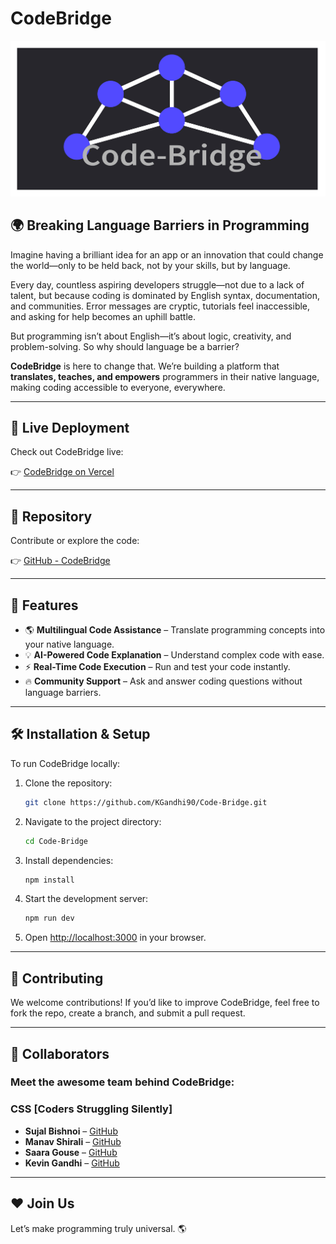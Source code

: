 # CodeBridge

![CodeBridge Logo](./public/logo.jpg)

## 🌍 Breaking Language Barriers in Programming

Imagine having a brilliant idea for an app or an innovation that could change the world—only to be held back, not by your skills, but by language.

Every day, countless aspiring developers struggle—not due to a lack of talent, but because coding is dominated by English syntax, documentation, and communities. Error messages are cryptic, tutorials feel inaccessible, and asking for help becomes an uphill battle.

But programming isn’t about English—it’s about logic, creativity, and problem-solving. So why should language be a barrier?

**CodeBridge** is here to change that. We’re building a platform that **translates, teaches, and empowers** programmers in their native language, making coding accessible to everyone, everywhere.

---

## 🚀 Live Deployment

Check out CodeBridge live:

👉 [CodeBridge on Vercel](https://codebridge-css.vercel.app)

---

## 📂 Repository

Contribute or explore the code:

👉 [GitHub - CodeBridge](https://github.com/KGandhi90/Code-Bridge.git)

---

## 🔧 Features

- 🌎 **Multilingual Code Assistance** – Translate programming concepts into your native language.
- 💡 **AI-Powered Code Explanation** – Understand complex code with ease.
- ⚡ **Real-Time Code Execution** – Run and test your code instantly.
- 🔥 **Community Support** – Ask and answer coding questions without language barriers.

---

## 🛠️ Installation & Setup

To run CodeBridge locally:

1. Clone the repository:
   
   ```sh
   git clone https://github.com/KGandhi90/Code-Bridge.git
   ```

2. Navigate to the project directory:
   
   ```sh
   cd Code-Bridge
   ```

3. Install dependencies:
   
   ```sh
   npm install
   ```

4. Start the development server:
   
   ```sh
   npm run dev
   ```

5. Open [http://localhost:3000](http://localhost:3000) in your browser.

---

## 🤝 Contributing

We welcome contributions! If you’d like to improve CodeBridge, feel free to fork the repo, create a branch, and submit a pull request.

---

## 👥 Collaborators

### Meet the awesome team behind CodeBridge:
### CSS [Coders Struggling Silently]

- **Sujal Bishnoi** – [GitHub](https://github.com/bishniosujal99)
- **Manav Shirali** – [GitHub](https://github.com/manav-os)
- **Saara Gouse** – [GitHub](https://github.com/SaaraGouse)
- **Kevin Gandhi** – [GitHub](https://github.com/KGandhi90)

---

## ❤️ Join Us

Let’s make programming truly universal. 🌎
